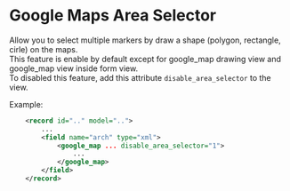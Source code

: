 # Google Maps Area Selector

Allow you to select multiple markers by draw a shape (polygon, rectangle, cirle) on the maps.    
This feature is enable by default except for google_map drawing view and google_map view inside form view.    
To disabled this feature, add this attribute `disable_area_selector` to the view.    

Example:
```xml
    <record id=".." model="..">
        ...
        <field name="arch" type="xml">
            <google_map ... disable_area_selector="1">
                ...
            </google_map>
        </field>
    </record>
```